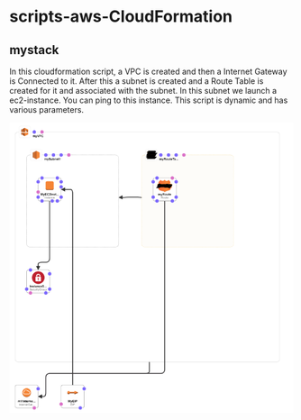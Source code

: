 # scripts-aws-CloudFormation

## mystack

In this cloudformation script, a VPC is created and then a Internet Gateway is Connected to it. After this a subnet is created and a Route Table is created for it and associated with the subnet. In this subnet we launch a ec2-instance. You can ping to this instance.
This script is dynamic and has various parameters.

![](/designer-views/mystack.png)
